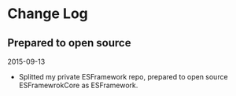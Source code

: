 # Change Log


## Prepared to open source
2015-09-13

* Splitted my private ESFramework repo, prepared to open source ESFramewrokCore as ESFramework.
